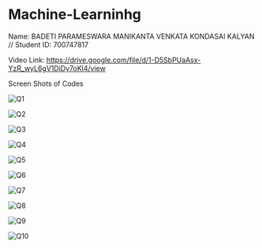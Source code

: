 # Machine-Learninhg
Name: BADETI PARAMESWARA MANIKANTA VENKATA KONDASAI KALYAN
//
Student ID: 700747817

Video Link: https://drive.google.com/file/d/1-D5SbPUaAsx-YzR_wyL6gV1DiDy7oKl4/view


Screen Shots of Codes

![Q1](https://user-images.githubusercontent.com/123040832/213963899-54d1254d-a370-410b-ae34-3703b24b4111.png)

![Q2](https://user-images.githubusercontent.com/123040832/213963905-4c178611-d2ab-4c72-978f-f3ecfd14a337.png)

![Q3](https://user-images.githubusercontent.com/123040832/213963912-fe232110-cee1-4759-af4d-e2d3c3e58713.png)

![Q4](https://user-images.githubusercontent.com/123040832/213963915-cb6d36b3-da2a-431f-9c76-cac17b94f350.png)

![Q5](https://user-images.githubusercontent.com/123040832/213963927-56d99ea8-dc39-4b23-8871-655bf3faa821.png)

![Q6](https://user-images.githubusercontent.com/123040832/213963933-beff77e9-af8d-4677-bbed-c3f20eb7619c.png)

![Q7](https://user-images.githubusercontent.com/123040832/213963943-4c639e57-105d-42b6-bb35-f6e421bb684b.png)

![Q8](https://user-images.githubusercontent.com/123040832/213963946-ba6b3324-7b7f-4461-a326-9d4b41a466c1.png)

![Q9](https://user-images.githubusercontent.com/123040832/213963949-406d4d99-dd9a-4dc0-9095-10c96039db6c.png)

![Q10](https://user-images.githubusercontent.com/123040832/213963956-a9ea59a2-f3c1-4e36-9a71-536228e9d114.png)
